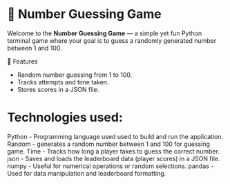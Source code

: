 # 🎯 Number Guessing Game

Welcome to the **Number Guessing Game** — a simple yet fun Python terminal game where your goal is to guess a randomly generated number between 1 and 100. 

 📌 Features
- Random number guessing from 1 to 100.
- Tracks attempts and time taken.
- Stores scores in a JSON file.

# Technologies used:
Python - Programming language used used to build and run the application.
Random - generates a random number between 1 and 100 for guessing game.
Time - Tracks how long a player takes to guess the correct number.
json -  Saves and loads the leaderboard data (player scores) in a JSON file.
numpy - Useful for numerical operations or random selections.
pandas -  Used for data manipulation and leaderboard formatting.


